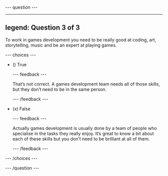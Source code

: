 
--- question ---

---
legend: Question 3 of 3
---

To work in games development you need to be really good at coding, art, storytelling, music and be an expert at playing games. 

--- choices ---

- () True


  --- feedback ---

  That’s not correct. A games development team needs all of those skills, but they don’t need to be in the same person.

  --- /feedback ---

- (x) False


  --- feedback ---

  Actually games development is usually done by a team of people who specialise in the tasks they really enjoy. It’s great to know a bit about each of these skills but you don’t need to be brilliant at all of them.

  --- /feedback ---

--- /choices ---

--- /question ---
